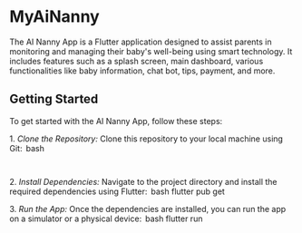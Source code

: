# MyAiNanny

The AI Nanny App is a Flutter application designed to assist parents in monitoring and managing their baby's well-being using smart technology. It includes features such as a splash screen, main dashboard, various functionalities like baby information, chat bot, tips, payment, and more.

## Getting Started

To get started with the AI Nanny App, follow these steps:

1.⁠ ⁠*Clone the Repository:* Clone this repository to your local machine using Git:
    ⁠ bash
    
     ⁠

2.⁠ ⁠*Install Dependencies:* Navigate to the project directory and install the required dependencies using Flutter:
    ⁠ bash
    flutter pub get
     ⁠

3.⁠ ⁠*Run the App:* Once the dependencies are installed, you can run the app on a simulator or a physical device:
    ⁠ bash
    flutter run
